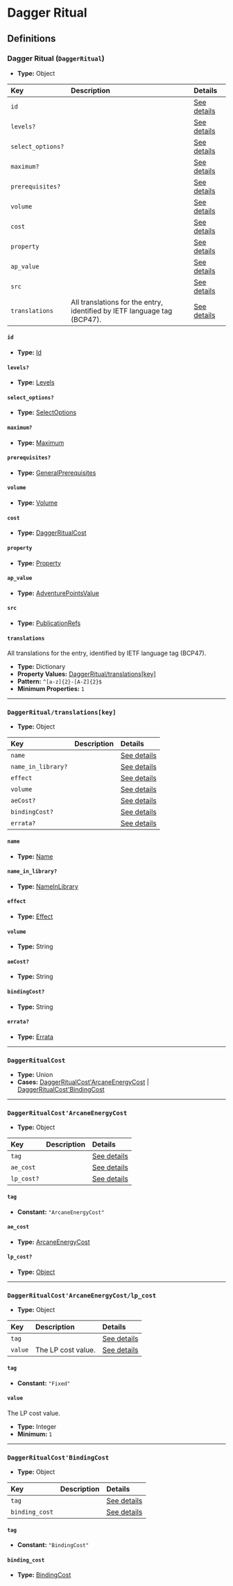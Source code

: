 # Dagger Ritual

## Definitions

### <a name="DaggerRitual"></a> Dagger Ritual (`DaggerRitual`)

- **Type:** Object

Key | Description | Details
:-- | :-- | :--
`id` |  | <a href="#DaggerRitual/id">See details</a>
`levels?` |  | <a href="#DaggerRitual/levels">See details</a>
`select_options?` |  | <a href="#DaggerRitual/select_options">See details</a>
`maximum?` |  | <a href="#DaggerRitual/maximum">See details</a>
`prerequisites?` |  | <a href="#DaggerRitual/prerequisites">See details</a>
`volume` |  | <a href="#DaggerRitual/volume">See details</a>
`cost` |  | <a href="#DaggerRitual/cost">See details</a>
`property` |  | <a href="#DaggerRitual/property">See details</a>
`ap_value` |  | <a href="#DaggerRitual/ap_value">See details</a>
`src` |  | <a href="#DaggerRitual/src">See details</a>
`translations` | All translations for the entry, identified by IETF language tag (BCP47). | <a href="#DaggerRitual/translations">See details</a>

#### <a name="DaggerRitual/id"></a> `id`

- **Type:** <a href="../_Activatable.md#Id">Id</a>

#### <a name="DaggerRitual/levels"></a> `levels?`

- **Type:** <a href="../_Activatable.md#Levels">Levels</a>

#### <a name="DaggerRitual/select_options"></a> `select_options?`

- **Type:** <a href="../_Activatable.md#SelectOptions">SelectOptions</a>

#### <a name="DaggerRitual/maximum"></a> `maximum?`

- **Type:** <a href="../_Activatable.md#Maximum">Maximum</a>

#### <a name="DaggerRitual/prerequisites"></a> `prerequisites?`

- **Type:** <a href="../_Prerequisite.md#GeneralPrerequisites">GeneralPrerequisites</a>

#### <a name="DaggerRitual/volume"></a> `volume`

- **Type:** <a href="../_Activatable.md#Volume">Volume</a>

#### <a name="DaggerRitual/cost"></a> `cost`

- **Type:** <a href="#DaggerRitualCost">DaggerRitualCost</a>

#### <a name="DaggerRitual/property"></a> `property`

- **Type:** <a href="../_Activatable.md#Property">Property</a>

#### <a name="DaggerRitual/ap_value"></a> `ap_value`

- **Type:** <a href="../_Activatable.md#AdventurePointsValue">AdventurePointsValue</a>

#### <a name="DaggerRitual/src"></a> `src`

- **Type:** <a href="../source/_PublicationRef.md#PublicationRefs">PublicationRefs</a>

#### <a name="DaggerRitual/translations"></a> `translations`

All translations for the entry, identified by IETF language tag (BCP47).

- **Type:** Dictionary
- **Property Values:** <a href="#DaggerRitual/translations[key]">DaggerRitual/translations[key]</a>
- **Pattern:** `^[a-z]{2}-[A-Z]{2}$`
- **Minimum Properties:** `1`

---

### <a name="DaggerRitual/translations[key]"></a> `DaggerRitual/translations[key]`

- **Type:** Object

Key | Description | Details
:-- | :-- | :--
`name` |  | <a href="#DaggerRitual/translations[key]/name">See details</a>
`name_in_library?` |  | <a href="#DaggerRitual/translations[key]/name_in_library">See details</a>
`effect` |  | <a href="#DaggerRitual/translations[key]/effect">See details</a>
`volume` |  | <a href="#DaggerRitual/translations[key]/volume">See details</a>
`aeCost?` |  | <a href="#DaggerRitual/translations[key]/aeCost">See details</a>
`bindingCost?` |  | <a href="#DaggerRitual/translations[key]/bindingCost">See details</a>
`errata?` |  | <a href="#DaggerRitual/translations[key]/errata">See details</a>

#### <a name="DaggerRitual/translations[key]/name"></a> `name`

- **Type:** <a href="../_Activatable.md#Name">Name</a>

#### <a name="DaggerRitual/translations[key]/name_in_library"></a> `name_in_library?`

- **Type:** <a href="../_Activatable.md#NameInLibrary">NameInLibrary</a>

#### <a name="DaggerRitual/translations[key]/effect"></a> `effect`

- **Type:** <a href="../_Activatable.md#Effect">Effect</a>

#### <a name="DaggerRitual/translations[key]/volume"></a> `volume`

- **Type:** String

#### <a name="DaggerRitual/translations[key]/aeCost"></a> `aeCost?`

- **Type:** String

#### <a name="DaggerRitual/translations[key]/bindingCost"></a> `bindingCost?`

- **Type:** String

#### <a name="DaggerRitual/translations[key]/errata"></a> `errata?`

- **Type:** <a href="../source/_Erratum.md#Errata">Errata</a>

---

### <a name="DaggerRitualCost"></a> `DaggerRitualCost`

- **Type:** Union
- **Cases:** <a href="#DaggerRitualCost'ArcaneEnergyCost">DaggerRitualCost'ArcaneEnergyCost</a> | <a href="#DaggerRitualCost'BindingCost">DaggerRitualCost'BindingCost</a>

---

### <a name="DaggerRitualCost'ArcaneEnergyCost"></a> `DaggerRitualCost'ArcaneEnergyCost`

- **Type:** Object

Key | Description | Details
:-- | :-- | :--
`tag` |  | <a href="#DaggerRitualCost'ArcaneEnergyCost/tag">See details</a>
`ae_cost` |  | <a href="#DaggerRitualCost'ArcaneEnergyCost/ae_cost">See details</a>
`lp_cost?` |  | <a href="#DaggerRitualCost'ArcaneEnergyCost/lp_cost">See details</a>

#### <a name="DaggerRitualCost'ArcaneEnergyCost/tag"></a> `tag`

- **Constant:** `"ArcaneEnergyCost"`

#### <a name="DaggerRitualCost'ArcaneEnergyCost/ae_cost"></a> `ae_cost`

- **Type:** <a href="../_Activatable.md#ArcaneEnergyCost">ArcaneEnergyCost</a>

#### <a name="DaggerRitualCost'ArcaneEnergyCost/lp_cost"></a> `lp_cost?`

- **Type:** <a href="#DaggerRitualCost'ArcaneEnergyCost/lp_cost">Object</a>

---

### <a name="DaggerRitualCost'ArcaneEnergyCost/lp_cost"></a> `DaggerRitualCost'ArcaneEnergyCost/lp_cost`

- **Type:** Object

Key | Description | Details
:-- | :-- | :--
`tag` |  | <a href="#DaggerRitualCost'ArcaneEnergyCost/lp_cost/tag">See details</a>
`value` | The LP cost value. | <a href="#DaggerRitualCost'ArcaneEnergyCost/lp_cost/value">See details</a>

#### <a name="DaggerRitualCost'ArcaneEnergyCost/lp_cost/tag"></a> `tag`

- **Constant:** `"Fixed"`

#### <a name="DaggerRitualCost'ArcaneEnergyCost/lp_cost/value"></a> `value`

The LP cost value.

- **Type:** Integer
- **Minimum:** `1`

---

### <a name="DaggerRitualCost'BindingCost"></a> `DaggerRitualCost'BindingCost`

- **Type:** Object

Key | Description | Details
:-- | :-- | :--
`tag` |  | <a href="#DaggerRitualCost'BindingCost/tag">See details</a>
`binding_cost` |  | <a href="#DaggerRitualCost'BindingCost/binding_cost">See details</a>

#### <a name="DaggerRitualCost'BindingCost/tag"></a> `tag`

- **Constant:** `"BindingCost"`

#### <a name="DaggerRitualCost'BindingCost/binding_cost"></a> `binding_cost`

- **Type:** <a href="../_Activatable.md#BindingCost">BindingCost</a>
